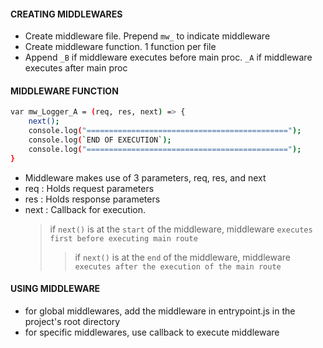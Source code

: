 #### CREATING MIDDLEWARES

- Create middleware file. Prepend `mw_` to indicate middleware
- Create middleware function. 1 function per file
- Append `_B` if middleware executes before main proc. `_A` if middleware executes after main proc

#### MIDDLEWARE FUNCTION

```sh
var mw_Logger_A = (req, res, next) => {
    next();
    console.log("=============================================");
    console.log(`END OF EXECUTION`);
    console.log("=============================================");
}
```

- Middleware makes use of 3 parameters, req, res, and next
- req : Holds request parameters
- res : Holds response parameters
- next : Callback for execution.
  > if `next()` is at the `start` of the middleware, middleware `executes first before executing main route`
  >
  > > if `next()` is at the `end` of the middleware, middleware `executes after the execution of the main route`

#### USING MIDDLEWARE

- for global middlewares, add the middleware in entrypoint.js in the project's root directory
- for specific middlewares, use callback to execute middleware
